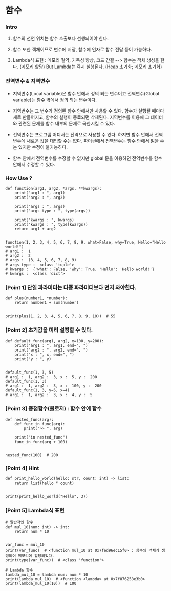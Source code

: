 # 함수

### Intro

1. 함수의 선언 위치는 함수 호출보다 선행되어야 한다.

2. 함수 또한 객체이므로 변수에 저장, 함수에 인자로 함수 전달 등이 가능하다.

3. Lambda식 표현 : 메모리 절약, 가독성 향상, 코드 간결 --> 함수는 객체 생성을 한다. (메모리 할당) But Lambda는 즉시 실행된다. (Heap 초기화; 메모리 초기화)

### 전역변수 & 지역변수

- 지역변수(Local variable)은 함수 안에서 정의 되는 변수이고 전역변수(Global variable)는 함수 밖에서 정의 되는 변수이다.

- 지역변수는 그 변수가 정의된 함수 안에서만 사용할 수 있다. 함수가 실행될 때마다 새로 만들어지고, 함수의 실행이 종료되면 삭제된다. 지역변수를 이용해 그 데이터와 관련된 문제를 함수 내부의 문제로 국한시킬 수 있다.

- 전역변수는 프로그램 어디서는 전역으로 사용할 수 있다. 하지만 함수 안에서 전역변수에 새로운 값을 대입할 수는 없다. 파이썬에서 전역변수는 함수 안에서 읽을 수는 있지만 수정이 불가능하다.

- 함수 안에서 전역변수를 수정할 수 없지만 global 문을 이용하면 전역변수를 함수 안에서 수정할 수 있다.

### How Use ?

```
def function(arg1, arg2, *args, **kwargs):
    print("arg1 : ", arg1)
    print("arg2 : ", arg2)

    print("args : ", args)
    print("args type : ", type(args))

    print("kwargs : ", kwargs)
    print("kwargs : ", type(kwargs))
    return arg1 + arg2


function(1, 2, 3, 4, 5, 6, 7, 8, 9, what=False, why=True, Hello="Hello world!")
# arg1 :  1
# arg2 :  2
# args :  (3, 4, 5, 6, 7, 8, 9)
# args type :  <class 'tuple'>
# kwargs :  {'what': False, 'why': True, 'Hello': 'Hello world!'}
# kwargs :  <class 'dict'>
```

### [Point 1] 단일 파라미터는 다중 파라미터보다 먼저 와야한다.

```
def plus(number1, *number):
    return number1 + sum(number)


print(plus(1, 2, 3, 4, 5, 6, 7, 8, 9, 10))  # 55
```

### [Point 2] 초기값을 미리 설정할 수 있다.

```
def default_func(arg1, arg2, x=100, y=200):
    print("arg1 : ", arg1, end=", ")
    print("arg2 : ", arg2, end=", ")
    print("x : ", x, end=", ")
    print("y : ", y)


default_func(1, 3, 5)
# arg1 :  1, arg2 :  3, x :  5, y :  200
default_func(1, 3)
# arg1 :  1, arg2 :  3, x :  100, y :  200
default_func(1, 3, y=5, x=4)
# arg1 :  1, arg2 :  3, x :  4, y :  5

```

### [Point 3] 중첩함수(클로저) : 함수 안에 함수

```
def nested_func(arg):
    def func_in_func(arg):
        print(">> ", arg)

    print("in nested_func")
    func_in_func(arg + 100)


nested_func(100)  # 200
```

### [Point 4] Hint

```
def print_hello_world(hello: str, count: int) -> list:
    return list(hello * count)


print(print_hello_world("Hello", 3))
```

### [Point 5] Lambda식 표현

```
# 일반적인 함수
def mul_10(num: int) -> int:
    return num * 10


var_func = mul_10
print(var_func)  # <function mul_10 at 0x7fed96ec15f0> : 함수의 객체가 생성되어 메모리에 할당되었다.
print(type(var_func))  # <class 'function'>

# Lambda 함수
lambda_mul_10 = lambda num: num * 10
print(lambda_mul_10)  # <function <lambda> at 0x7f876258e3b0>
print(lambda_mul_10(10))  # 100
```
